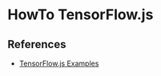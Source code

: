 # HowTo TensorFlow.js

## References

- [TensorFlow.js Examples](https://github.com/tensorflow/tfjs-examples)
